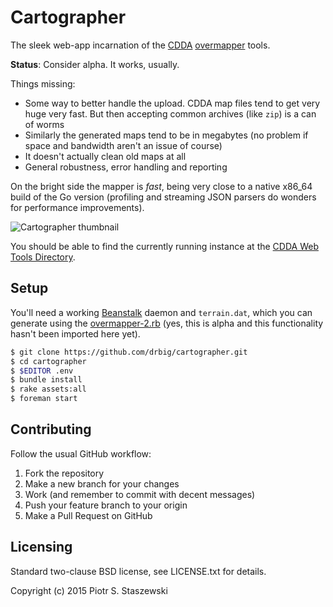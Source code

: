 # Cartographer

The sleek web-app incarnation of the [CDDA](http://en.cataclysmdda.com/) [overmapper](https://github.com/drbig/catatools#overmapperrb) tools.

**Status**: Consider alpha. It works, usually.

Things missing:

  - Some way to better handle the upload. CDDA map files tend to get very huge very fast. But then accepting common archives (like `zip`) is a can of worms
  - Similarly the generated maps tend to be in megabytes (no problem if space and bandwidth aren't an issue of course)
  - It doesn't actually clean old maps at all
  - General robustness, error handling and reporting

On the bright side the mapper is *fast*, being very close to a native x86_64 build of the Go version (profiling and streaming JSON parsers do wonders for performance improvements).

![Cartographer thumbnail](http://i.imgur.com/oPqdqaF.png)

You should be able to find the currently running instance at the [CDDA Web Tools Directory](http://tools.cataclysmdda.com/).

## Setup

You'll need a working [Beanstalk](http://kr.github.io/beanstalkd/) daemon and `terrain.dat`, which you can generate using the [overmapper-2.rb](https://github.com/drbig/catatools/blob/master/overmapper-2.rb) (yes, this is alpha and this functionality hasn't been imported here yet).

```bash
$ git clone https://github.com/drbig/cartographer.git
$ cd cartographer
$ $EDITOR .env
$ bundle install
$ rake assets:all
$ foreman start
```

## Contributing

Follow the usual GitHub workflow:

 1. Fork the repository
 2. Make a new branch for your changes
 3. Work (and remember to commit with decent messages)
 4. Push your feature branch to your origin
 5. Make a Pull Request on GitHub

## Licensing

Standard two-clause BSD license, see LICENSE.txt for details.

Copyright (c) 2015 Piotr S. Staszewski
